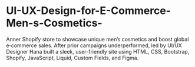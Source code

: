 # UI-UX-Design-for-E-Commerce-Men-s-Cosmetics-
Anner Shopify store to showcase unique men’s cosmetics and boost global e‑commerce sales. After prior campaigns underperformed,  led by UI/UX Designer Hana  built a sleek, user-friendly site using HTML, CSS, Bootstrap, Shopify, JavaScript, Liquid, Custom Fields, and Figma.
